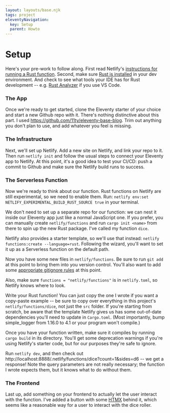 ```yaml
---
layout: layouts/base.njk
tags: project
eleventyNavigation:
  key: Setup
  parent: Howto
---
```

# Setup

Here's your pre-work to follow along. First read Netlify's [instructions for running a Rust function](https://www.netlify.com/blog/2021/10/14/write-netlify-functions-in-rust/). Second, make sure [Rust is installed](https://www.rust-lang.org/tools/install) in your dev environment. And check to see what tools your IDE has for Rust development -- e.g. [Rust Analyzer](https://code.visualstudio.com/docs/languages/rust) if you use VS Code.

### The App

Once we're ready to get started, clone the Eleventy starter of your choice and start a new Github repo with it. There's nothing distinctive about this part. I used https://github.com/11ty/eleventy-base-blog. Trim out anything you don't plan to use, and add whatever you feel is missing.

### The Infrastructure

Next, we'll set up Netlify. Add a new site on Netlify, and link your repo to it.  Then run `netlify init` and follow the usual steps to connect your Eleventy app to Netlify. At this point, it's a good idea to test your CI/CD: push a commit to Github and make sure the Netlify build runs to success.

### The Serverless Function

Now we're ready to think about our function. Rust functions on Netlify are still experimental, so we need to enable them. Run: `netlify env:set NETLIFY_EXPERIMENTAL_BUILD_RUST_SOURCE true` in your terminal.

We don't need to set up a separate repo for our function: we can nest it inside our Eleventy app just like a normal JavaScript one. If you prefer, you can manually create `netlify/functions` and run `cargo init <name>` from there to spin up the new Rust package. I've called my function `dice`.

Netlify also provides a starter template, so we'll use that instead: `netlify functions:create --language=rust`. Following the wizard, you'll want to set it up as a Serverless function on the default path.

Now you have some new files in `netlify/functions`. Be sure to run `git add` at this point to bring them into you version control. You'll also want to add some [appropriate gitignore rules](https://github.com/github/gitignore/blob/main/Rust.gitignore) at this point.

Also, make sure `functions = "netlify/functions"` is in `netlify.toml`, so Netlify knows where to look.

Write your Rust function! You can just copy the one I wrote if you want a copy-paste example -- be sure to copy over everything in this project's `netlify/functions/dice`, not just the `src` folder. If you're starting from scratch, be aware that the template Netlify gives us has some out-of-date dependencies you'll need to update in `Cargo.toml`. (Most importantly, bump simple_logger from 1.16.0 to 4.1 or your program won't compile.)

Once you have your function written, make sure it compiles by running `cargo build` in its directory. You'll get some deprecation warnings if you're using Netlify's starter code, but for our purposes they're safe to ignore.

Run `netlify dev`, and then check out http://localhost:8888/.netlify/functions/dice?count=1&sides=d6 -- we get a response! Note the query parameters are not really necessary; the function I wrote expects them, but it knows what to do without them.

### The Frontend

Last up, add something on your frontend to actually let the user interact with the function. I've added a button with some [HTMX](https://htmx.org/) behind it, which seems like a reasonable way for a user to interact with the dice roller.